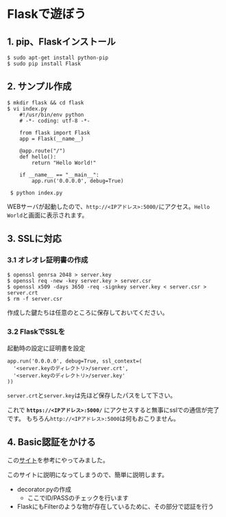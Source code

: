 # Flaskで遊ぼう

## 1. pip、Flaskインストール

    $ sudo apt-get install python-pip
    $ sudo pip install Flask


## 2. サンプル作成

    $ mkdir flask && cd flask
    $ vi index.py
        #!/usr/bin/env python
        # -*- coding: utf-8 -*-
        
        from flask import Flask
        app = Flask(__name__)
        
        @app.route("/")
        def hello():
            return "Hello World!"
        
        if __name__ == "__main__":
            app.run('0.0.0.0', debug=True)
            
     $ python index.py

WEBサーバが起動したので、```http://<IPアドレス>:5000/```にアクセス。```Hello World```と画面に表示されます。

## 3. SSLに対応
### 3.1 オレオレ証明書の作成

    $ openssl genrsa 2048 > server.key
    $ openssl req -new -key server.key > server.csr
    $ openssl x509 -days 3650 -req -signkey server.key < server.csr > server.crt
    $ rm -f server.csr

作成した鍵たちは任意のところに保存しておいてください。

### 3.2 FlaskでSSLを
起動時の設定に証明書を設定
    
    app.run('0.0.0.0', debug=True, ssl_context=(
      '<server.keyのディレクトリ>/server.crt',
      '<server.keyのディレクトリ>/server.key'
    ))    

```server.crt```と```server.key```は先ほど保存したパスをして下さい。

これで **```https://<IPアドレス>:5000/```** にアクセスすると無事にsslでの通信が完了です。 もちろん```http://<IPアドレス>:5000```は何もおこりません。

## 4. Basic認証をかける
この[サイト](http://d.hatena.ne.jp/tell-k/20111005/1317781147)を参考にやってみました。

このサイトに説明になってしまうので、簡単に説明します。

- decorator.pyの作成
    - ここでID/PASSのチェックを行います
- FlaskにもFilterのような物が存在しているために、その部分で認証を行う
